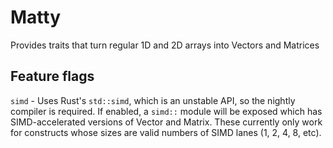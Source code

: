 
# Matty

Provides traits that turn regular 1D and 2D arrays into Vectors and Matrices

## Feature flags

`simd` - Uses Rust's `std::simd`, which is an unstable API, so the nightly
compiler is required. If enabled, a `simd::` module will be exposed which has
SIMD-accelerated versions of Vector and Matrix. These currently only work for
constructs whose sizes are valid numbers of SIMD lanes (1, 2, 4, 8, etc).